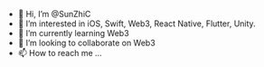 - 👋 Hi, I’m @SunZhiC
- 👀 I’m interested in iOS, Swift, Web3, React Native, Flutter, Unity.
- 🌱 I’m currently learning Web3
- 💞️ I’m looking to collaborate on Web3
- 📫 How to reach me ...

<!---
SunZhiC/SunZhiC is a ✨ special ✨ repository because its `README.md` (this file) appears on your GitHub profile.
You can click the Preview link to take a look at your changes.
--->
